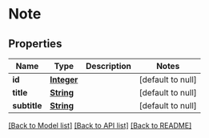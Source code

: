 # Note
## Properties

Name | Type | Description | Notes
------------ | ------------- | ------------- | -------------
**id** | [**Integer**](integer.md) |  | [default to null]
**title** | [**String**](string.md) |  | [default to null]
**subtitle** | [**String**](string.md) |  | [default to null]

[[Back to Model list]](../README.md#documentation-for-models) [[Back to API list]](../README.md#documentation-for-api-endpoints) [[Back to README]](../README.md)

